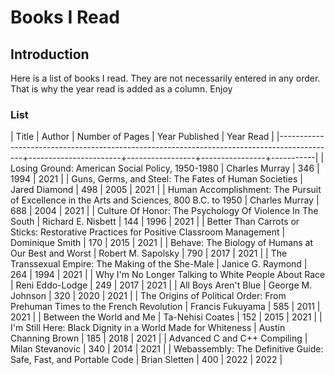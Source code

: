 # Books I Read

## Introduction

Here is a list of books I read. They are not necessarily entered in any order.
That is why the year read is added as a column. Enjoy

### List

| Title                                                                                      | Author                | Number of Pages | Year Published | Year Read |
|--------------------------------------------------------------------------------------------+-----------------------+-----------------+----------------+-----------|
| Losing Ground: American Social Policy, 1950-1980                                           | Charles Murray        |             346 |           1994 |      2021 |
| Guns, Germs, and Steel: The Fates of Human Societies                                       | Jared Diamond         |             498 |           2005 |      2021 |
| Human Accomplishment: The Pursuit of Excellence in the Arts and Sciences, 800 B.C. to 1950 | Charles Murray        |             688 |           2004 |      2021 |
| Culture Of Honor: The Psychology Of Violence In The South                                  | Richard E. Nisbett    |             144 |           1996 |      2021 |
| Better Than Carrots or Sticks: Restorative Practices for Positive Classroom Management     | Dominique Smith       |             170 |           2015 |      2021 |
| Behave: The Biology of Humans at Our Best and Worst                                        | Robert M. Sapolsky    |             790 |           2017 |      2021 |
| The Transsexual Empire: The Making of the She-Male                                         | Janice G. Raymond     |             264 |           1994 |      2021 |
| Why I'm No Longer Talking to White People About Race                                       | Reni Eddo-Lodge       |             249 |           2017 |      2021 |
| All Boys Aren't Blue                                                                       | George M. Johnson     |             320 |           2020 |      2021 |
| The Origins of Political Order: From Prehuman Times to the French Revolution               | Francis Fukuyama      |             585 |           2011 |      2021 |
| Between the World and Me                                                                   | Ta-Nehisi Coates      |             152 |           2015 |      2021 |
| I'm Still Here: Black Dignity in a World Made for Whiteness                                | Austin Channing Brown |             185 |           2018 |      2021 |
| Advanced C and C++ Compiling                                                               | Milan Stevanovic      |             340 |           2014 |      2021 |
| Webassembly: The Definitive Guide: Safe, Fast, and Portable Code                           | Brian Sletten         |             400 |           2022 |      2022 |
